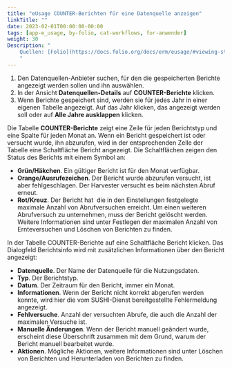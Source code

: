 ```yaml
---
title: "eUsage COUNTER-Berichten für eine Datenquelle anzeigen"
linkTitle: ""
date: 2023-02-01T00:00:00-00:00
tags: [app-e_usage, by-folio, cat-workflows, for-anwender]
weight: 30
Description: "
    Quellen: [Folio](https://docs.folio.org/docs/erm/eusage/#viewing-stored-counter-reports-for-a-usage-data-provider) & [GBV](https://info.gbv.de/pages/viewpage.action?pageId=847904776)
    "
---
```


1.  Den Datenquellen-Anbieter suchen, für den die gespeicherten Berichte angezeigt werden sollen und ihn auswählen.
2.  In der Ansicht **Datenquellen-Details** auf **COUNTER-Berichte** klicken.
3.  Wenn Berichte gespeichert sind, werden sie für jedes Jahr in einer eigenen Tabelle angezeigt. Auf das Jahr klicken, das angezeigt werden soll oder auf **Alle Jahre ausklappen** klicken.

Die Tabelle **COUNTER-Berichte** zeigt eine Zeile für jeden Berichtstyp und eine Spalte für jeden Monat an. Wenn ein Bericht gespeichert ist oder versucht wurde, ihn abzurufen, wird in der entsprechenden Zelle der Tabelle eine Schaltfläche Bericht angezeigt. Die Schaltflächen zeigen den Status des Berichts mit einem Symbol an:

-   **Grün/Häkchen**. Ein gültiger Bericht ist für den Monat verfügbar.
-   **Orange/Ausrufezeichen**. Der Bericht wurde abzurufen versucht, ist aber fehlgeschlagen. Der Harvester versucht es beim nächsten Abruf erneut.
-   **Rot/Kreuz**. Der Bericht hat  die in den Einstellungen festgelegte maximale Anzahl von Abrufversuchen erreicht. Um einen weiteren Abrufversuch zu unternehmen, muss der Bericht gelöscht werden. Weitere Informationen sind unter Festlegen der maximalen Anzahl von Ernteversuchen und Löschen von Berichten zu finden.

In der Tabelle COUNTER-Berichte auf eine Schaltfläche Bericht klicken. Das Dialogfeld Berichtsinfo wird mit zusätzlichen Informationen über den Bericht angezeigt:

-   **Datenquelle**. Der Name der Datenquelle für die Nutzungsdaten.
-   **Typ**. Der Berichtstyp.
-   **Datum**. Der Zeitraum für den Bericht, immer ein Monat.
-   **Informationen**. Wenn der Bericht nicht korrekt abgerufen werden konnte, wird hier die vom SUSHI-Dienst bereitgestellte Fehlermeldung angezeigt.
-   **Fehlversuche**. Anzahl der versuchten Abrufe, die auch die Anzahl der maximalen Versuche ist.
-   **Manuelle Änderungen**. Wenn der Bericht manuell geändert wurde, erscheint diese Überschrift zusammen mit dem Grund, warum der Bericht manuell bearbeitet wurde.
-   **Aktionen**. Mögliche Aktionen, weitere Informationen sind unter Löschen von Berichten und Herunterladen von Berichten zu finden.
